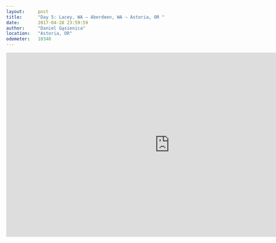 ```yaml
---
layout:     post
title:      "Day 5: Lacey, WA – Aberdeen, WA – Astoria, OR "
date:       2017-04-28 23:59:59
author:     "Daniel Gąsienica"
location: 	"Astoria, OR"
odometer:   10340
---
```


<div class="post-video">
  <iframe
    width="885"
    height="500"
    src="https://www.youtube.com/embed/WfPm7rH6r5I"
    frameborder="0"
    allowfullscreen>
  </iframe>
</div>
